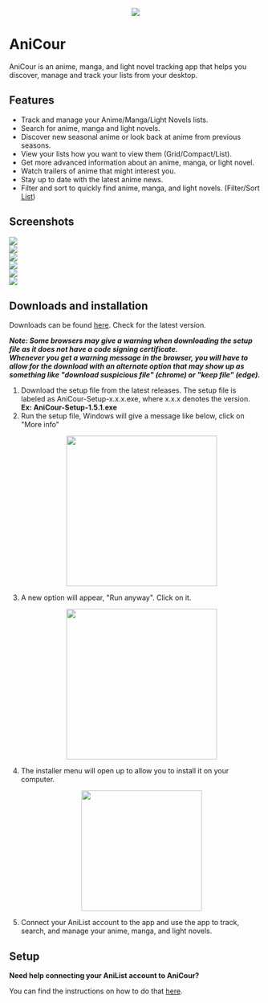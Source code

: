 <p align="center"><a href="#"><img src="https://raw.githubusercontent.com/restartq/anicour/main/images/banner/AniCourSmall.png" /></a></p>


# AniCour

AniCour is an anime, manga, and light novel tracking app that helps you discover, manage and track your lists from your desktop.

## Features

- Track and manage your Anime/Manga/Light Novels lists.
- Search for anime, manga and light novels.
- Discover new seasonal anime or look back at anime from previous seasons.
- View your lists how you want to view them (Grid/Compact/List).
- Get more advanced information about an anime, manga, or light novel.
- Watch trailers of anime that might interest you.
- Stay up to date with the latest anime news.
- Filter and sort to quickly find anime, manga, and light novels. (Filter/Sort [List](https://github.com/ReStartQ/anicour/blob/main/help/FilterAndSortList.md))

## Screenshots

<img src="https://raw.githubusercontent.com/restartq/anicour/main/images/readme/AniCourGridView3.png" />
<br>
<img src="https://raw.githubusercontent.com/restartq/anicour/main/images/readme/AniCourSearch.png" />
<br>
<img src="https://raw.githubusercontent.com/restartq/anicour/main/images/readme/AniCourSeasons.png" />
<br>
<img src="https://raw.githubusercontent.com/restartq/anicour/main/images/readme/AniCourCompactAndList.png"  />
<br>
<img src="https://raw.githubusercontent.com/restartq/anicour/main/images/readme/AniCourAdvancedSideBySide.png" />
<br>
<img src="https://raw.githubusercontent.com/restartq/anicour/main/images/readme/AniCourNewsSideBySide.png" />

## Downloads and installation

Downloads can be found [here](https://github.com/ReStartQ/AniCour/releases). Check for the latest version.

**_Note: Some browsers may give a warning when downloading the setup file as it does not have a code signing certificate._**
<br>
**_Whenever you get a warning message in the browser, you will have to allow for the download with an alternate option that may show up as something like "download suspicious file" (chrome) or "keep file" (edge)._**

1. Download the setup file from the latest releases. The setup file is labeled as AniCour-Setup-x.x.x.exe, where x.x.x denotes the version.
   <br> **Ex: AniCour-Setup-1.5.1.exe**
2. Run the setup file, Windows will give a message like below, click on "More info" <p align="center"><a href="#"><img src="https://raw.githubusercontent.com/restartq/anicour/main/images/help/AniCourNoCodeSigningInitial.png" height="300"/></a></p>
3. A new option will appear, "Run anyway". Click on it. <p align="center"><a href="#"><img src="https://raw.githubusercontent.com/restartq/anicour/main/images/help/AniCourNoCodeSigning.png" height="300"/></a></p>
4. The installer menu will open up to allow you to install it on your computer. <p align="center"><a href="#"><img src="https://raw.githubusercontent.com/restartq/anicour/main/images/help/AniCourInstallationMenu2.png" height="240"/></a></p>
5. Connect your AniList account to the app and use the app to track, search, and manage your anime, manga, and light novels.

## Setup

**Need help connecting your AniList account to AniCour?**

You can find the instructions on how to do that [here](https://github.com/ReStartQ/anicour/blob/main/help/Setup.md).
